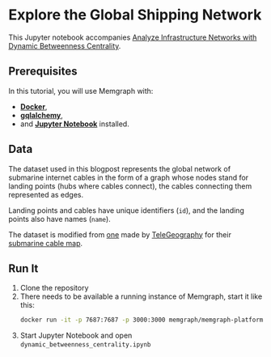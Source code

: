 # Explore the Global Shipping Network

This Jupyter notebook accompanies [Analyze Infrastructure Networks with Dynamic Betweenness Centrality](https://hackmd.io/BNXZgIjxREGb07LisUf0Fg).

## Prerequisites 

In this tutorial, you will use Memgraph with:
* [**Docker**](https://hub.docker.com/r/memgraph/memgraph-platform), 
* [**gqlalchemy**](https://pypi.org/project/gqlalchemy/),
* and [**Jupyter Notebook**](https://jupyter.org/install) installed.

## Data

The dataset used in this blogpost represents the global network 
of submarine internet cables in the form of a graph whose nodes
stand for landing points (hubs where cables connect), the cables
connecting them represented as edges.

Landing points and cables have unique identifiers (`id`), and the
landing points also have names (`name`).

The dataset is modified from [one](https://github.com/telegeography/www.submarinecablemap.com)
made by [TeleGeography](https://www2.telegeography.com/) for their 
[submarine cable map](https://www.submarinecablemap.com).

## Run It

1. Clone the repository
2. There needs to be available a running instance of Memgraph, start it like this:
    ```bash
    docker run -it -p 7687:7687 -p 3000:3000 memgraph/memgraph-platform
    ```
3. Start Jupyter Notebook and open `dynamic_betweenness_centrality.ipynb`
